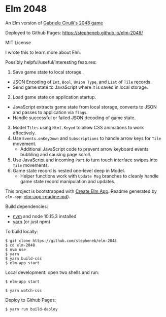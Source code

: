 # Elm 2048

An Elm version of [Gabriele Cirulli's 2048 game](https://github.com/gabrielecirulli/2048)

Deployed to Github Pages: https://stepheneb.github.io/elm-2048/

MIT License

I wrote this to learn more about Elm.

Possibly helpful/useful/interesting features:

1. Save game state to local storage.
  - JSON Encoding of `Int`, `Bool`, `Union Type`, and `List` of `Tile` records.
  - Send game state to JavaScript where it is saved in local storage.
2. Load game state on application startup.
  - JavaScript extracts game state from local storage, converts to JSON and passes to application via `flags`.
  - Handle successful or failed JSON decoding of game state.
3. Model `Tiles` using `Html.Keyed` to allow CSS animations to work effectively.
4. Use `Events.onKeyDown` and `Subscriptions` to handle arrow keys for `Tile` movement.
   - Additional JavaScript code to prevent arrow keyboard events bubbling and causing page scroll.
5. Use JavaScript and incoming `Port` to turn touch interface swipes into `Tile` movements.
6. Game state record is nested one-level deep in Model.
   - Helper functions work with `Update Msg` branches to cleanly handle game state record manipulation and updates.

This project is bootstrapped with [Create Elm App](https://github.com/halfzebra/create-elm-app). Readme generated by `elm-app`: [elm-app-readme.md](elm-app-readme.md)).

Build dependencies:

- [nvm](https://github.com/nvm-sh/nvm) and node 10.15.3 installed
- [yarn](https://yarnpkg.com) (or just npm)

To build locally:

```
$ git clone https://github.com/stepheneb/elm-2048
$ cd elm-2048
$ nvm use
$ yarn
$ yarn build-css
$ elm-app start
```

Local development: open two shells and run:

```
$ elm-app start
```

```
$ yarn watch-css
```

Deploy to Github Pages:

```
$ yarn run build-deploy
```
